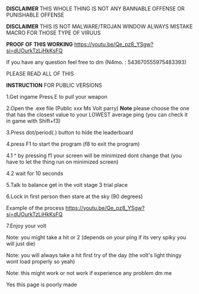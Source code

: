 **DISCLAIMER** THIS WHOLE THING IS NOT ANY BANNABLE OFFENSE OR PUNISHABLE OFFENSE 

**DISCLAIMER** THIS IS NOT MALWARE/TROJAN WINDOW ALWAYS MISTAKE MACRO FOR THOSE TYPE OF VIRUUS

**PROOF OF THIS WORKING** https://youtu.be/Qe_pz8_YSgw?si=dUOurkTzLjHkKsFQ

If you have any question feel free to dm (N4mo. : 543670555975483393)

PLEASE READ ALL OF THIS

**INSTRUCTION** FOR PUBLIC VERSIONS

1.Get ingame Press E to pull your weapon

2.Open the .exe file (Public xxx Ms Volt parry) **Note** please choose the one that has the closest value to your LOWEST average ping (you can check it in game with Shift+f3)

3.Press dot/period(.) button to hide the leaderboard

4.press F1 to start the program (f8 to exit the program)

 4.1 ^ by pressing f1 your screen will be minimized dont change that (you have to let the thing run on minimized screen)
 
 4.2 wait for 10 seconds
 
5.Talk to balance get in the volt stage 3 trial place

6.Lock in first person then stare at the sky (90 degrees)

 Example of the process https://youtu.be/Qe_pz8_YSgw?si=dUOurkTzLjHkKsFQ
 
7.Enjoy your volt

Note: you might take a hit or 2 (depends on your ping if its very spiky you will just die)

Note: you will always take a hit first try of the day (the volt's light thingy wont load properly so yeah)

Note: this might work or not work if experience any problem dm me

Yes this page is poorly made
